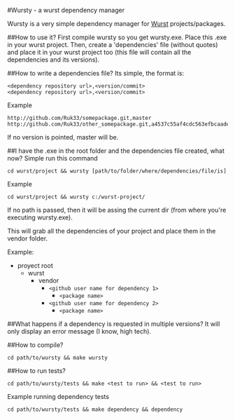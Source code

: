 #Wursty - a wurst dependency manager

Wursty is a very simple dependency manager for [Wurst](https://github.com/peq/WurstScript) projects/packages.

##How to use it?
First compile wursty so you get wursty.exe. Place this .exe in your wurst project.
Then, create a 'dependencies' file (without quotes) and place it in your wurst project too (this file will contain all the dependencies and its versions).

##How to write a dependencies file?
Its simple, the format is:

```
<dependency repository url>,<version/commit>
<dependency repository url>,<version/commit>
```

Example
```
http://github.com/Ruk33/somepackage.git,master
http://github.com/Ruk33/other_somepackage.git,a4537c55af4cdc563efbcaade51650030a1ca20e
```

If no version is pointed, master will be.

##I have the .exe in the root folder and the dependencies file created, what now?
Simple run this command

```
cd wurst/project && wursty [path/to/folder/where/dependencies/file/is]
```

Example

```
cd wurst/project && wursty c:/wurst-project/
```

If no path is passed, then it will be assing the current dir (from where you're executing wursty.exe).

This will grab all the dependencies of your project and place them in the vendor folder.

Example:
- proyect root
  - wurst
    - vendor
      - `<github user name for dependency 1>`
        - `<package name>`
      - `<github user name for dependency 2>`
        - `<package name>`

##What happens if a dependency is requested in multiple versions?
It will only display an error message (I know, high tech).

##How to compile?
```
cd path/to/wursty && make wursty
```

##How to run tests?
```
cd path/to/wursty/tests && make <test to run> && <test to run>
```

Example running dependency tests
```
cd path/to/wursty/tests && make dependency && dependency
```